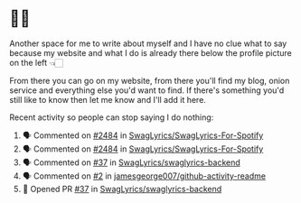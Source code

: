 # 👋🏻
<!--
**aadibajpai/aadibajpai** is a ✨ _special_ ✨ repository because its `README.md` (this file) appears on your GitHub profile.
-->
Another space for me to write about myself and I have no clue what to say because my website and what I do is already there below the profile picture on the left 👈🏻

From there you can go on my website, from there you'll find my blog, onion service and everything else you'd want to find.
If there's something you'd still like to know then let me know and I'll add it here.

Recent activity so people can stop saying I do nothing:
<!--START_SECTION:activity-->
1. 🗣 Commented on [#2484](https://github.com//SwagLyrics/SwagLyrics-For-Spotify/issues/2484) in [SwagLyrics/SwagLyrics-For-Spotify](https://github.com//SwagLyrics/SwagLyrics-For-Spotify)
2. 🗣 Commented on [#2484](https://github.com//SwagLyrics/SwagLyrics-For-Spotify/issues/2484) in [SwagLyrics/SwagLyrics-For-Spotify](https://github.com//SwagLyrics/SwagLyrics-For-Spotify)
3. 🗣 Commented on [#37](https://github.com//SwagLyrics/swaglyrics-backend/issues/37) in [SwagLyrics/swaglyrics-backend](https://github.com//SwagLyrics/swaglyrics-backend)
4. 🗣 Commented on [#2](https://github.com//jamesgeorge007/github-activity-readme/issues/2) in [jamesgeorge007/github-activity-readme](https://github.com//jamesgeorge007/github-activity-readme)
5. 💪 Opened PR [#37](https://github.com//SwagLyrics/swaglyrics-backend/pull/37) in [SwagLyrics/swaglyrics-backend](https://github.com//SwagLyrics/swaglyrics-backend)
<!--END_SECTION:activity-->
